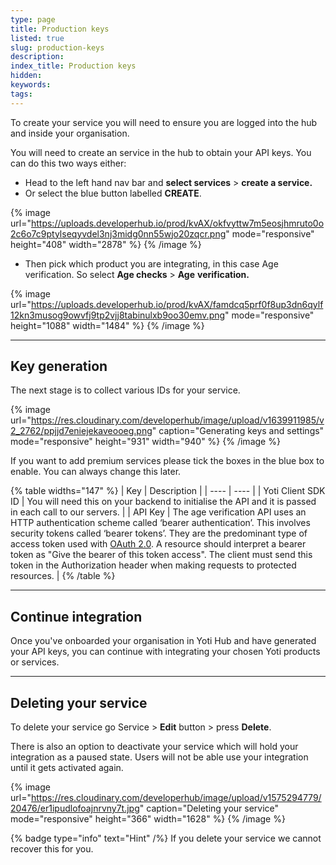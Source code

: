 ```yaml
---
type: page
title: Production keys
listed: true
slug: production-keys
description: 
index_title: Production keys
hidden: 
keywords: 
tags: 
---
```


To create your service you will need to ensure you are logged into the hub and inside your organisation.

You will need to create an service in the hub to obtain your API keys. You can do this two ways either:

- Head to the left hand nav bar and **select services** &gt; **create a service.**
- Or select the blue button labelled **CREATE**.

{% image url="https://uploads.developerhub.io/prod/kvAX/okfvyttw7m5eosjhmruto0o2c6o7c9ptylseqyvdel3nj3midg0nn55wjo20zqcr.png" mode="responsive" height="408" width="2878" %}
{% /image %}

- Then pick which product you are integrating, in this case Age verification. So select **Age checks** &gt; **Age** **verification.**

{% image url="https://uploads.developerhub.io/prod/kvAX/famdcq5prf0f8up3dn6qylf12kn3musog9owvfj9tp2vjj8tabinulxb9oo30emv.png" mode="responsive" height="1088" width="1484" %}
{% /image %}

---

## Key generation

The next stage is to collect various IDs for your service.

{% image url="https://res.cloudinary.com/developerhub/image/upload/v1639911985/v2_2762/ppjjd7eniejekaveooeg.png" caption="Generating keys and settings" mode="responsive" height="931" width="940" %}
{% /image %}

If you want to add premium services please tick the boxes in the blue box to enable. You can always change this later.

{% table widths="147" %}
| Key | Description | 
| ---- | ---- | 
| Yoti Client SDK ID | You will need this on your backend to initialise the API and it is passed in each call to our servers. | 
| API Key | The age verification API uses an HTTP authentication scheme called ‘bearer authentication’. This involves security tokens called ‘bearer tokens’. They are the predominant type of access token used with [OAuth 2.0](https://oauth.net/2/). A resource should interpret a bearer token as "Give the bearer of this token access". The client must send this token in the Authorization header when making requests to protected resources. | 
{% /table %}

---

## Continue integration

Once you've onboarded your organisation in Yoti Hub and have generated your API keys, you can continue with integrating your chosen Yoti products or services.

---

## Deleting your service

To delete your service go Service &gt; **Edit** button &gt; press **Delete**.

There is also an option to deactivate your service which will hold your integration as a paused state. Users will not be able use your integration until it gets activated again.

{% image url="https://res.cloudinary.com/developerhub/image/upload/v1575294779/20476/er1ipudlofoajnrvny7t.jpg" caption="Deleting your service" mode="responsive" height="366" width="1628" %}
{% /image %}

{% badge type="info" text="Hint" /%} If you delete your service we cannot recover this for you.